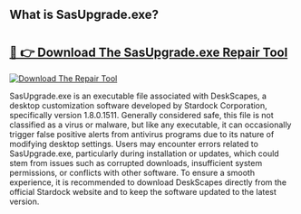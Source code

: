 ## What is SasUpgrade.exe? 

# <h2><a href="https://exedetect.com/download.php?SasUpgrade.exe">🔗 👉 Download The SasUpgrade.exe Repair Tool</a></h2>

[![Download The Repair Tool](https://exedetect.com/download-button.jpg)](https://exedetect.com/download.php?SasUpgrade.exe)

SasUpgrade.exe is an executable file associated with DeskScapes, a desktop customization software developed by Stardock Corporation, specifically version 1.8.0.1511. Generally considered safe, this file is not classified as a virus or malware, but like any executable, it can occasionally trigger false positive alerts from antivirus programs due to its nature of modifying desktop settings. Users may encounter errors related to SasUpgrade.exe, particularly during installation or updates, which could stem from issues such as corrupted downloads, insufficient system permissions, or conflicts with other software. To ensure a smooth experience, it is recommended to download DeskScapes directly from the official Stardock website and to keep the software updated to the latest version.